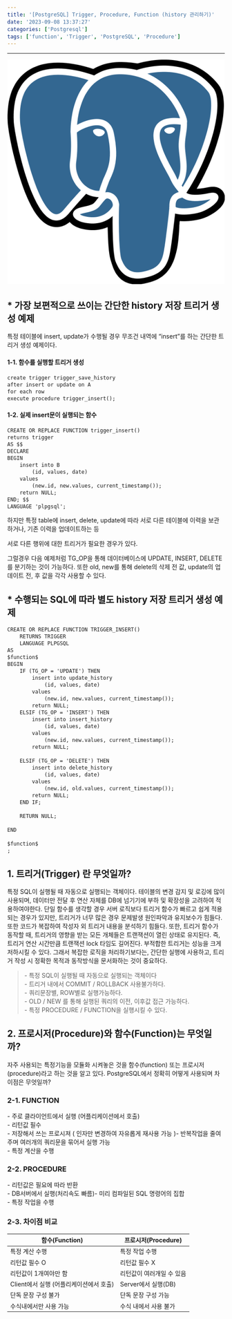 ```yaml
---
title: '[PostgreSQL] Trigger, Procedure, Function (history 관리하기)'
date: '2023-09-08 13:37:27'
categories: ['Postgresql']
tags: ['function', 'Trigger', 'PostgreSQL', 'Procedure']
---
```


------------------------------------------------------------------------

![](/images/posts/3/img.png)

## \* 가장 보편적으로 쓰이는 간단한 history 저장 트리거 생성 예제

특정 테이블에 insert, update가 수행될 경우 무조건 내역에 “insert”를 하는 간단한 트리거 생성 예제이다.

#### 1-1. 함수를 실행할 트리거 생성

```
create trigger trigger_save_history
after insert or update on A
for each row
execute procedure trigger_insert();
```

#### 1-2. 실제 insert문이 실행되는 함수 

```
CREATE OR REPLACE FUNCTION trigger_insert()
returns trigger
AS $$
DECLARE
BEGIN
    insert into B
        (id, values, date)
    values
        (new.id, new.values, current_timestamp());
    return NULL;
END; $$
LANGUAGE 'plpgsql';
```

하지만 특정 table에 insert, delete, update에 따라 서로 다른 테이블에 이력을 보관하거나, 기존 이력을 업데이트하는 등

서로 다른 행위에 대한 트리거가 필요한 경우가 있다.

그럴경우 다음 예제처럼 TG\_OP을 통해 데이터베이스에 UPDATE, INSERT, DELETE를 분기하는 것이 가능하다. 또한 old, new를 통해 delete의 삭제 전 값, update의 업데이트 전, 후 값을 각각 사용할 수 있다.

## \* 수행되는 SQL에 따라 별도 history 저장 트리거 생성 예제

```
CREATE OR REPLACE FUNCTION TRIGGER_INSERT()
    RETURNS TRIGGER
    LANGUAGE PLPGSQL
AS
$function$
BEGIN
    IF (TG_OP = 'UPDATE') THEN
        insert into update_history
            (id, values, date)
        values
            (new.id, new.values, current_timestamp());
        return NULL;
    ELSIF (TG_OP = 'INSERT') THEN
        insert into insert_history
            (id, values, date)
        values
            (new.id, new.values, current_timestamp());
        return NULL;

    ELSIF (TG_OP = 'DELETE') THEN
        insert into delete_history
            (id, values, date)
        values
            (new.id, old.values, current_timestamp());
        return NULL;
    END IF;

    RETURN NULL;

END

$function$
;
```

## 1\. 트리거(Trigger) 란 무엇일까?

특정 SQL이 실행될 때 자동으로 실행되는 객체이다. 테이블의 변경 감지 및 로깅에 많이 사용되며, 데이터만 전달 후 연산 자체를 DB에 넘기기에 부하 및 확장성을 고려하여 적용하여야한다. 단일 함수를 생각할 경우 서버 로직보다 트리거 함수가 빠르고 쉽게 적용되는 경우가 있지만, 트리거가 너무 많은 경우 문제발생 원인파악과 유지보수가 힘들다. 또한 코드가 복잡하여 작성자 외 트리거 내용을 분석하기 힘들다. 또한, 트리거 함수가 동작할 때, 트리거의 영향을 받는 모든 개체들은 트랜잭션이 열린 상태로 유지된다. 즉, 트리거 연산 시간만큼 트랜잭션 lock 타임도 길어진다. 부적합한 트리거는 성능을 크게 저하시킬 수 있다. 그래서 복잡한 로직을 처리하기보다는, 간단한 실행에 사용하고, 트리거 작성 시 정확한 목적과 동작방식을 문서화하는 것이 중요하다.

> \- 특정 SQL이 실행될 때 자동으로 실행되는 객체이다  
> \- 트리거 내에서 COMMIT / ROLLBACK 사용불가하다.  
> \- 쿼리문장별, ROW별로 실행가능하다.  
> \- OLD / NEW 를 통해 실행된 쿼리의 이전, 이후값 접근 가능하다.  
> \- 특정 PROCEDURE / FUNCTION을 실행시킬 수 있다.

## 2\. 프로시저(Procedure)와 함수(Function)는 무엇일까?

자주 사용되는 특정기능을 모듈화 시켜놓은 것을 함수(function) 또는 프로시저(procedure)라고 하는 것을 알고 있다. PostgreSQL에서 정확히 어떻게 사용되며 차이점은 무엇일까?

### 2-1. FUNCTION

\- 주로 클라이언트에서 실행 (어플리케이션에서 호출)  
\- 리턴값 필수  
\- 저장해서 쓰는 프로시져 ( 인자만 변경하여 자유롭게 재사용 가능 )\- 반복작업을 줄여주며 여러개의 쿼리문을 묶어서 실행 가능  
\- 특정 계산을 수행

### 2-2. PROCEDURE

\- 리턴값은 필요에 따라 반환  
\- DB서버에서 실행(처리속도 빠름)- 미리 컴파일된 SQL 명령어의 집합  
\- 특정 작업을 수행

### 2-3. 차이점 비교

| 함수(Function) | 프로시저(Procedure) |
| --- | --- |
| 특정 계산 수행 | 특정 작업 수행 |
| 리턴값 필수 O | 리턴값 필수 X |
| 리턴값이 1개여야만 함 | 리턴값이 여러개일 수 있음 |
| Client에서 실행 (어플리케이션에서 호출) | Server에서 실행(DB) |
| 단독 문장 구성 불가 | 단독 문장 구성 가능 |
| 수식내에서만 사용 가능 | 수식 내에서 사용 불가 |